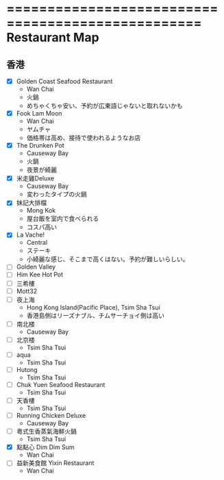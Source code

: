 ==================================================  
 Restaurant Map
==================================================  

香港
--------------------------------------------------
+ [x] Golden Coast Seafood Restaurant
  - Wan Chai
  - 火鍋
  - めちゃくちゃ安い、予約が広東語じゃないと取れないかも
+ [x] Fook Lam Moon
  - Wan Chai
  - ヤムチャ
  - 価格帯は高め、接待で使われるようなお店
+ [x] The Drunken Pot
  - Causeway Bay
  - 火鍋
  - 夜景が綺麗
+ [x] 米走雞Deluxe
  - Causeway Bay
  - 変わったタイプの火鍋
+ [x] 妹記大排檔
  - Mong Kok
  - 屋台飯を室内で食べられる
  - コスパ高い
+ [x] La Vache!
  - Central
  - ステーキ
  - 小綺麗な感じ、そこまで高くはない。予約が難しいらしい。
+ [ ] Golden Valley
+ [ ] Him Kee Hot Pot
+ [ ] 三希樓
+ [ ] Mott32
+ [ ] 夜上海
  - Hong Kong Island(Pacific Place), Tsim Sha Tsui
  - 香港島側はリーズナブル、チムサーチョイ側は高い
+ [ ] 南北楼
  - Causeway Bay
+ [ ] 北京楼
  - Tsim Sha Tsui
+ [ ] aqua
  - Tsim Sha Tsui
+ [ ] Hutong
  - Tsim Sha Tsui
+ [ ] Chuk Yuen Seafood Restaurant
  - Tsim Sha Tsui
+ [ ] 天香樓
  - Tsim Sha Tsui
+ [ ] Running Chicken Deluxe
  - Causeway Bay
+ [ ] 粵式生香蒸氣海鮮火鍋
  - Tsim Sha Tsui
+ [x] 點點心 Dim Dim Sum
  - Wan Chai
+ [ ] 益新美食館 Yixin Restaurant
  - Wan Chai